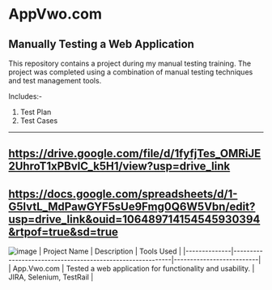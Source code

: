 # AppVwo.com
Manually Testing a Web Application
----------------------------------
This repository contains a project during my manual testing training. The project was completed using a combination of manual testing techniques and test management tools.

Includes:-
1. Test Plan
2. Test Cases
----------------------------------
https://drive.google.com/file/d/1fyfjTes_OMRiJE2UhroT1xPBvlC_k5H1/view?usp=drive_link
----------------------------------
https://docs.google.com/spreadsheets/d/1-G5lvtL_MdPawGYF5sUe9Fmg0Q6W5Vbn/edit?usp=drive_link&ouid=106489714154545930394&rtpof=true&sd=true
----------------------------------
![image](https://github.com/Ratul-Tester/AppVwo.com/assets/167166555/4a7068e3-bf74-41d6-a569-83110f1593d8)
| Project Name |                       Description                         |        Tools Used        |
|--------------|-----------------------------------------------------------|--------------------------|
| App.Vwo.com  | Tested a web application for functionality and usability. | JIRA, Selenium, TestRail |
